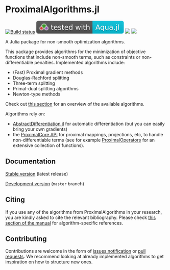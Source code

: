 # ProximalAlgorithms.jl

[![Build status](https://github.com/JuliaFirstOrder/ProximalAlgorithms.jl/workflows/CI/badge.svg)](https://github.com/JuliaFirstOrder/ProximalAlgorithms.jl/actions?query=workflow%3ACI)
[![Aqua QA](https://raw.githubusercontent.com/JuliaTesting/Aqua.jl/master/badge.svg)](https://github.com/JuliaTesting/Aqua.jl)
[![](https://img.shields.io/badge/docs-stable-blue.svg)](https://juliafirstorder.github.io/ProximalAlgorithms.jl/stable)
[![](https://img.shields.io/badge/docs-dev-blue.svg)](https://juliafirstorder.github.io/ProximalAlgorithms.jl/dev)

A Julia package for non-smooth optimization algorithms.

This package provides algorithms for the minimization of objective functions
that include non-smooth terms, such as constraints or non-differentiable penalties.
Implemented algorithms include:
- (Fast) Proximal gradient methods
- Douglas-Rachford splitting
- Three-term splitting
- Primal-dual splitting algorithms
- Newton-type methods

Check out [this section](https://juliafirstorder.github.io/ProximalAlgorithms.jl/stable/guide/implemented_algorithms/) for an overview of the available algorithms.

Algorithms rely on:
- [AbstractDifferentiation.jl](https://github.com/JuliaDiff/AbstractDifferentiation.jl) for automatic differentiation
(but you can easily bring your own gradients)
- the [ProximalCore API](https://github.com/JuliaFirstOrder/ProximalCore.jl) for proximal mappings, projections, etc,
to handle non-differentiable terms
(see for example [ProximalOperators](https://github.com/JuliaFirstOrder/ProximalOperators.jl)
for an extensive collection of functions).

## Documentation

[Stable version](https://juliafirstorder.github.io/ProximalAlgorithms.jl/stable) (latest release)

[Development version](https://juliafirstorder.github.io/ProximalAlgorithms.jl/dev) (`master` branch)

## Citing

If you use any of the algorithms from ProximalAlgorithms in your research, you are kindly asked to cite the relevant bibliography.
Please check [this section of the manual](https://juliafirstorder.github.io/ProximalAlgorithms.jl/stable/guide/implemented_algorithms/) for algorithm-specific references.

## Contributing

Contributions are welcome in the form of [issues notification](https://github.com/JuliaFirstOrder/ProximalAlgorithms.jl/issues) or [pull requests](https://github.com/JuliaFirstOrder/ProximalAlgorithms.jl/pulls). We recommend looking at already implemented algorithms to get inspiration on how to structure new ones.
